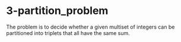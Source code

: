# 3-partition_problem
The problem is to decide whether a given multiset of integers can be partitioned into triplets that all have the same sum.
